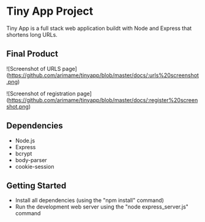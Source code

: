 # Tiny App Project

Tiny App is a full stack web application buildt with Node and Express that shortens long URLs.

## Final Product

![Screenshot of URLS page] (https://github.com/arimame/tinyapp/blob/master/docs/:urls%20screenshot.png)

![Screenshot of registration page] (https://github.com/arimame/tinyapp/blob/master/docs/:register%20screenshot.png)

## Dependencies
- Node.js
- Express
- bcrypt
- body-parser
- cookie-session

## Getting Started
- Install all dependencies (using the "npm install" command)
- Run the development web server using the "node express_server.js" command

